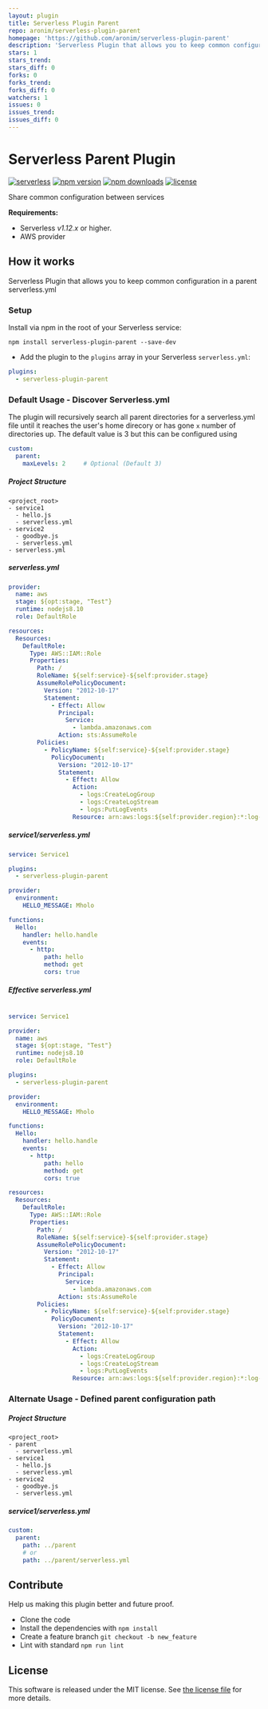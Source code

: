 ```yaml
---
layout: plugin
title: Serverless Plugin Parent
repo: aronim/serverless-plugin-parent
homepage: 'https://github.com/aronim/serverless-plugin-parent'
description: 'Serverless Plugin that allows you to keep common configuration in a parent serverless.yml'
stars: 1
stars_trend: 
stars_diff: 0
forks: 0
forks_trend: 
forks_diff: 0
watchers: 1
issues: 0
issues_trend: 
issues_diff: 0
---
```



Serverless Parent Plugin 
==========================
[![serverless](http://public.serverless.com/badges/v3.svg)](http://www.serverless.com)
[![npm version](https://badge.fury.io/js/serverless-plugin-parent.svg)](https://badge.fury.io/js/serverless-plugin-parent)
[![npm downloads](https://img.shields.io/npm/dm/serverless-plugin-parent.svg)](https://www.npmjs.com/package/serverless-plugin-parent)
[![license](https://img.shields.io/npm/l/serverless-plugin-parent.svg)](https://raw.githubusercontent.com/aronim/serverless-plugin-parent/master/LICENSE)

Share common configuration between services

**Requirements:**
* Serverless *v1.12.x* or higher.
* AWS provider

## How it works

Serverless Plugin that allows you to keep common configuration in a parent serverless.yml  

### Setup

 Install via npm in the root of your Serverless service:
```
npm install serverless-plugin-parent --save-dev
```

* Add the plugin to the `plugins` array in your Serverless `serverless.yml`:

```yml
plugins:
  - serverless-plugin-parent
```

### Default Usage - Discover Serverless.yml
The plugin will recursively search all parent directories for a serverless.yml file until it reaches the user's 
home direcory or has gone `x` number of directories up. The default value is 3 but this can be configured using
```yaml
custom:
  parent:
    maxLevels: 2     # Optional (Default 3)
```  

##### Project Structure

```
<project_root>
- service1
  - hello.js
  - serverless.yml
- service2
  - goodbye.js
  - serverless.yml
- serverless.yml

```
##### serverless.yml
```yaml
provider:
  name: aws
  stage: ${opt:stage, "Test"}
  runtime: nodejs8.10
  role: DefaultRole

resources:
  Resources:
    DefaultRole:
      Type: AWS::IAM::Role
      Properties:
        Path: /
        RoleName: ${self:service}-${self:provider.stage}
        AssumeRolePolicyDocument:
          Version: "2012-10-17"
          Statement:
            - Effect: Allow
              Principal:
                Service:
                  - lambda.amazonaws.com
              Action: sts:AssumeRole
        Policies:
          - PolicyName: ${self:service}-${self:provider.stage}
            PolicyDocument:
              Version: "2012-10-17"
              Statement:
                - Effect: Allow
                  Action:
                    - logs:CreateLogGroup
                    - logs:CreateLogStream
                    - logs:PutLogEvents
                  Resource: arn:aws:logs:${self:provider.region}:*:log-group:/aws/lambda/*:*:*
```

##### service1/serverless.yml
```yaml
service: Service1

plugins:
  - serverless-plugin-parent

provider:
  environment:
    HELLO_MESSAGE: Mholo

functions:
  Hello:
    handler: hello.handle
    events:
      - http:
          path: hello
          method: get
          cors: true
```

##### Effective serverless.yml
```yaml

service: Service1

provider:
  name: aws
  stage: ${opt:stage, "Test"}
  runtime: nodejs8.10
  role: DefaultRole

plugins:
  - serverless-plugin-parent

provider:
  environment:
    HELLO_MESSAGE: Mholo

functions:
  Hello:
    handler: hello.handle
    events:
      - http:
          path: hello
          method: get
          cors: true

resources:
  Resources:
    DefaultRole:
      Type: AWS::IAM::Role
      Properties:
        Path: /
        RoleName: ${self:service}-${self:provider.stage}
        AssumeRolePolicyDocument:
          Version: "2012-10-17"
          Statement:
            - Effect: Allow
              Principal:
                Service:
                  - lambda.amazonaws.com
              Action: sts:AssumeRole
        Policies:
          - PolicyName: ${self:service}-${self:provider.stage}
            PolicyDocument:
              Version: "2012-10-17"
              Statement:
                - Effect: Allow
                  Action:
                    - logs:CreateLogGroup
                    - logs:CreateLogStream
                    - logs:PutLogEvents
                  Resource: arn:aws:logs:${self:provider.region}:*:log-group:/aws/lambda/*:*:*
```

### Alternate Usage - Defined parent configuration path 

##### Project Structure

```
<project_root>
- parent
  - serverless.yml
- service1
  - hello.js
  - serverless.yml
- service2
  - goodbye.js
  - serverless.yml
```

##### service1/serverless.yml
```yaml
custom:
  parent:
    path: ../parent
    # or 
    path: ../parent/serverless.yml
```

## Contribute

Help us making this plugin better and future proof.

* Clone the code
* Install the dependencies with `npm install`
* Create a feature branch `git checkout -b new_feature`
* Lint with standard `npm run lint`

## License

This software is released under the MIT license. See [the license file](LICENSE) for more details.
